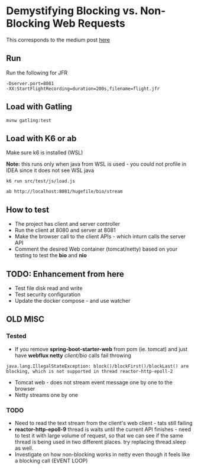 # Demystifying Blocking vs. Non-Blocking Web Requests

This corresponds to the medium post [here](https://medium.com/p/ef95ca9f02b7/edit)

## Run

Run the following for JFR
```
-Dserver.port=8081
-XX:StartFlightRecording=duration=200s,filename=flight.jfr
```

## Load with Gatling

```
mvnw gatling:test
```

## Load with K6 or ab

Make sure k6 is installed (WSL) 

**Note:** this runs only when java from WSL is used - you could not profile in IDEA since it does not see WSL java 

```
k6 run src/test/js/load.js
```

```
ab http://localhost:8081/hugefile/bio/stream
```

## How to test

- The project has client and server controller
- Run the client at 8080 and server at 8081
- Make the browser call to the client APIs - which inturn calls the server API
- Comment the desired Web container (tomcat/netty) based on your testing to test the __bio__ and __nio__

## TODO: Enhancement from here

- Test file disk read and write
- Test security configuration
- Update the docker compose - and use watcher


## OLD MISC

### Tested

- If you remove **spring-boot-starter-web** from pom (ie. tomcat) and just have **webflux netty** _client/bio_ calls fail throwing
```
java.lang.IllegalStateException: block()/blockFirst()/blockLast() are blocking, which is not supported in thread reactor-http-epoll-2
```
- Tomcat web - does not stream event message one by one to the browser
- Netty streams one by one

### TODO

- Need to read the text stream from the client's web client - tats still failing
- **reactor-http-epoll-9** thread is waits until the current API finishes - need to test it with large volume of
  request, so that we can see if the same thread is being used in two different places. try replacing thread.sleep as
  well.
- Investigate on how non-blocking works in netty even though it feels like a blocking call (EVENT LOOP)


